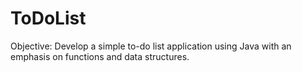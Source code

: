 # ToDoList
Objective: Develop a simple to-do list application using Java with an emphasis on  functions and data structures. 
